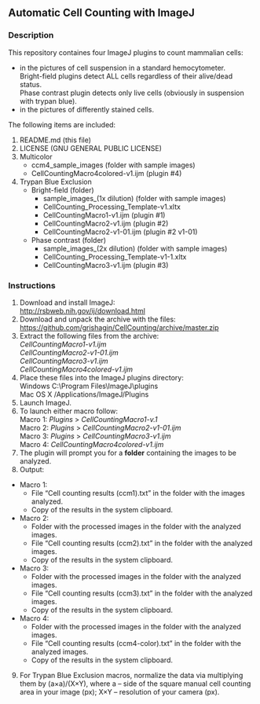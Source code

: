 ## Automatic Cell Counting with ImageJ
### Description
This repository containes four ImageJ plugins to count mammalian cells:  
+ in the pictures of cell suspension in a standard hemocytometer.   
Bright-field plugins detect ALL cells regardless of their alive/dead status.    
Phase contrast plugin detects only live cells (obviously in suspension with trypan blue).
+ in the pictures of differently stained cells.

The following items are included:

1. README.md  (this file)
2. LICENSE  (GNU GENERAL PUBLIC LICENSE)
3. Multicolor
	- ccm4_sample_images  (folder with sample images)
	- CellCountingMacro4colored-v1.ijm    (plugin #4)
4. Trypan Blue Exclusion  
	+ Bright-field (folder)
		- sample_images_(1x dilution)  (folder with sample images)    
		- CellCounting_Processing_Template-v1.xltx   
		- CellCountingMacro1-v1.ijm    (plugin #1)   
		- CellCountingMacro2-v1.ijm    (plugin #2)   
		- CellCountingMacro2-v1-01.ijm (plugin #2 v1-01)      
	+ Phase contrast (folder)   
		- sample_images_(2x dilution)  (folder with sample images)   
		- CellCounting_Processing_Template-v1-1.xltx   
		- CellCountingMacro3-v1.ijm    (plugin #3)   

### Instructions
1. Download and install ImageJ:  
http://rsbweb.nih.gov/ij/download.html
2. Download and unpack the archive with the files:  
https://github.com/grishagin/CellCounting/archive/master.zip
3. Extract the following files from the archive:  
    _CellCountingMacro1-v1.ijm_  
    _CellCountingMacro2-v1-01.ijm_   
	_CellCountingMacro3-v1.ijm_    
_CellCountingMacro4colored-v1.ijm_ 
4. Place these files into the ImageJ plugins directory:  
Windows   C:\Program Files\ImageJ\plugins  
Mac OS X	/Applications/ImageJ/Plugins  
5. Launch ImageJ.
6. To launch either macro follow:  
    Macro 1: _Plugins_ > _CellCountingMacro1-v.1_  
    Macro 2: _Plugins_ > _CellCountingMacro2-v1-01.ijm_   
	Macro 3: _Plugins_ > _CellCountingMacro3-v1.ijm_   
Macro 4: _CellCountingMacro4colored-v1.ijm_ 
7. The plugin will prompt you for a **folder** containing the images to be analyzed.
8. Output:
  +	Macro 1:
    + File “Cell counting results (ccm1).txt” in the folder with the images analyzed.
    + Copy of the results in the system clipboard.
  +	Macro 2:
    + Folder with the processed images in the folder with the analyzed images.
    + File “Cell counting results (ccm2).txt” in the folder with the analyzed images.
    + Copy of the results in the system clipboard.
  +	Macro 3:
    + Folder with the processed images in the folder with the analyzed images.
    + File “Cell counting results (ccm3).txt” in the folder with the analyzed images.
    + Copy of the results in the system clipboard.
 +	Macro 4:
    + Folder with the processed images in the folder with the analyzed images.
    + File “Cell counting results (ccm4-color).txt” in the folder with the analyzed images.
    + Copy of the results in the system clipboard.
9. For Trypan Blue Exclusion macros, normalize the data via multiplying them by (a×a)/(X×Y), where a – side of the square manual cell counting area in your image (px); X×Y – resolution of your camera (px).
